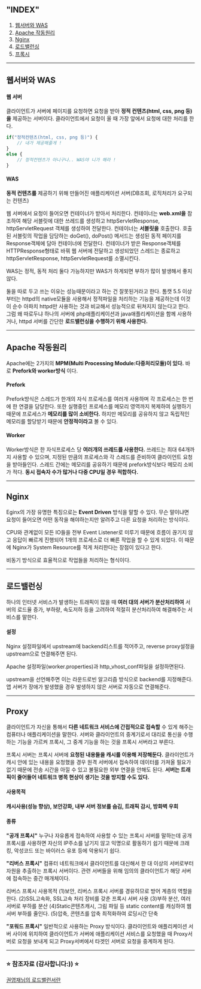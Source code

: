 ## "INDEX"

1. [웹서버와 WAS](#웹서버와-WAS-)
2. [Apache 작동원리](#apache-작동원리-)
3. [Nginx](#nginx-)
4. [로드밸런싱](#로드밸런싱-)
5. [프록시](#proxy-)

---

## 웹서버와 WAS

#### 웹 서버

클라이언트가 서버에 페이지를 요청하면 요청을 받아 **정적 컨텐츠(html, css, png 등)을** 제공하는 서버이다.
클라이언트에서 요청이 올 때 가장 앞에서 요청에 대한 처리를 한다.

```javascript
if("정적컨텐츠(html, css, png 등)") {
    // 내가 제공해줄게 !
}
else {
    // 정적컨텐츠가 아니구나.. WAS야 니가 해라 !
}
```

#### WAS

**동적 컨텐츠를** 제공하기 위해 만들어진 애플리케이션 서버(DB조회, 로직처리가 요구되는 컨텐츠)

웹 서버에서 요청이 들어오면 컨테이너가 받아서 처리한다.
컨테이너는 **web.xml을** 참조하여 해당 서블릿에 대한 쓰레드를 생성하고 httpServletResponse, httpServletRequest 객체를 생성하여 전달한다.
컨테이너는 **서블릿을** 호출한다.
호출된 서블릿의 작업을 담당하는 doGet(), doPost() 메서드는 생성된 동적 페이지를 Response객체에 담아 컨테이너에 전달한다.
컨테이너가 받은 Response객체를 HTTPResponse형태로 바꿔 웹 서버에 전달하고 생성되었던 스레드는 종료하고 httpServletResponse, httpServletRequest를 소멸시킨다.

WAS는 정적, 동적 처리 둘다 가능하지만 WAS가 하게되면 부하가 많이 발생해서 좋지 않다.

둘을 따로 두고 쓰는 이유는 성능때문이라고 하는 건 잘못된거라고 한다.
톰캣 5.5 이상부터는 httpd의 native모듈을 사용해서 정적파일을 처리하는 기능을 제공하는데 이것이 순수 아파치 httpd만 사용하는 것과 비교해서 성능적으로 뒤쳐지지 않는다고 한다.
그럼 왜 따로두냐 하나의 서버에 php애플리케이션과 java애플리케이션을 함께 사용하거나, httpd 서버를 간단한 **로드밸런싱을 수행하기 위해 사용한다.**

---

## Apache 작동원리

Apache에는 2가지의 **MPM(Multi Processing Module:다중처리모듈)이 있다.**
바로 **Prefork와 worker방식** 이다.

#### Prefork

Prefork방식은 스레드가 한개의 자식 프로세스를 여러개 사용하며 각 프로세스는 한 번에 한 연결을 담당한다.
또한 실행중인 프로세스를 메모리 영역까지 복제하여 실행하기 때문에 프로세스가 **메모리를 많이 소비한다.**
하지만 메모리를 공유하지 않고 독립적인 메모리를 할당받기 때문에 **안정적이라고** 볼 수 있다.

#### Worker

Worker방식은 한 자식프로세스 당 **여러개의 쓰레드를 사용한다.**
쓰레드는 최대 64개까지 사용할 수 있으며, 지정된 만큼의 프로세스와 각 스레드를 준비하여 클라이언트 요청을 받아들인다.
스레드 간에는 메모리를 공유하기 때문에 prefork방식보다 메모리 소비가 적다.
**동시 접속자 수가 많거나 다중 CPU일 경우 적합하다.**

---

## Nginx

Eginx의 가장 유명한 특징으로는 **Event Driven** 방식을 말할 수 있다.
무슨 말이냐면 요청이 들어오면 어떤 동작을 해야하는지만 알려주고 다른 요청을 처리하는 방식이다.

CPU와 관계없이 모든 IO들을 전부 Event Listener로 미루기 때문에 흐름이 끊기지 않고 응답이 빠르게 진행되어 1개의 프로세스로 더 빠른 작업을 할 수 있게 되었다.
이 때문에 Nginx가 System Resource를 적게 처리한다는 장점이 있다고 한다.

비동기 방식으로 효율적으로 작업들을 처리하는 형식이다.

---

## 로드밸런싱

하나의 인터넷 서비스가 발생하는 트래픽이 많을 때 **여러 대의 서버가 분산처리하여** 서버의 로드율 증가, 부하량, 속도저하 등을 고려하여 적절히 분산처리하여 해결해주는 서비스를 말한다.

#### 설정

Nginx 설정파일에서 upstream에 backend리스트를 적어주고, reverse proxy설정을 upstream으로 연결해주면 된다.

Apache 설정파일(worker.properties)과 http_vhost_conf파일을 설정하면된다.

upstream을 선언해주면 이는 라운드로빈 알고리즘 방식으로 backend를 지정해준다.
앱 서버가 장애가 발생했을 경우 발생하지 않은 서버로 자동으로 연결해준다.

---

## Proxy

클라이언트가 자신을 통해서 **다른 네트워크 서비스에 간접적으로 접속할** 수 있게 해주는 컴퓨터나 애플리케이션을 말한다.
서버와 클라이언트의 중계기로서 대리로 통신을 수행하는 기능을 가르켜 프록시, 그 중계 기능을 하는 것을 프록시 서버라고 부른다.

프록시 서버는 프록시 서버에 **요청된 내용들을 캐시를 이용해 저장해둔다.**
클라이언트가 캐시 안에 있는 내용을 요청했을 경우 원격 서버에서 접속하여 데이터를 가져올 필요가 없기 때문에 전송 시간을 아낄 수 있고 불필요한 외부 연결을 안해도 된다.
**서버는 트래픽이 줄어들어 네트워크 병목 현상이 생기는 것을 방지할 수도 있다.**

#### 사용목적

**캐시사용(성능 향상), 보안강화, 내부 서버 정보를 숨김, 트래픽 감시, 방화벽 우회**

#### 종류

**"공개 프록시"**
누구나 자유롭게 접속하여 사용할 수 있는 프록시 서버를 말하는데 공개 프록시를 사용하면 자신의 IP주소를 남기지 않고 익명으로 활동하기 쉽기 때문에 크래킹, 악성코드 또는 바이러스 유포 등에 악용되기 쉽다.

**"리버스 프록시"**
컴퓨터 네트워크에서 클라이언트를 대신해서 한 대 이상의 서버로부터 자원을 추출하는 프록시 서버이다.
관련 서버들을 위해 임의의 클라이언트가 해당 서버에 접속하는 중간 매개체이다.

리버스 프록시 사용목적
(1)보안, 리버스 프록시 서버를 경유하므로 방어 계층의 역할을 한다.
(2)SSL고속화, SSL고속 처리 장비를 갖춘 프록시 서버 사용
(3)부하 분산, 여러 서버로 부하를 분산
(4)Static콘텐츠캐시, 그림 파일 등 static content를 캐싱하여 웹서버 부하를 줄인다.
(5)압축, 콘텐츠를 압축 최적화하여 로딩시간 단축

**"포워드 프록시"**
일반적으로 사용하는 Proxy 방식이다. 클라이언트와 애플리케이션 서버 사이에 위치하여 클라이언트가 서버에 애플리케이션 서비스를 요청했을 때 Proxy서버로 요청을 보내게 되고 Proxy서버에서 타겟인 서버로 요청을 중계하게 된다.

---

### ⭐️ 참조자료 (감사합니다:)) ⭐️ <br>
[권영재님의 로드밸런서란](https://nesoy.github.io/articles/2018-06/Load-Balancer)
